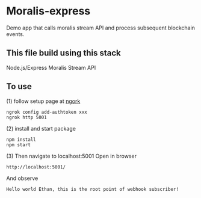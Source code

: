 # Moralis-express

Demo app that calls moralis stream API and process subsequent blockchain events.



## This file build using this stack
Node.js/Express
Moralis Stream API


## To use
(1) follow setup page at [ngork](https://dashboard.ngrok.com/get-started/setup)
```
ngrok config add-authtoken xxx
ngrok http 5001
```

(2) install and start package
```
npm install
npm start
```

(3) Then navigate to localhost:5001
Open in browser
```
http://localhost:5001/
```
And observe
```
Hello world Ethan, this is the root point of webhook subscriber!
```
